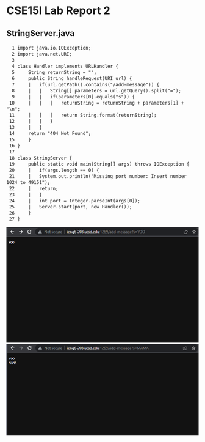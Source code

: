 # CSE15l Lab Report 2
## StringServer.java
```
  1 import java.io.IOException;
  2 import java.net.URI;
  3
  4 class Handler implements URLHandler {
  5     String returnString = "";
  6     public String handleRequest(URI url) {
  7     |   if(url.getPath().contains("/add-message")) {
  8     |   |   String[] parameters = url.getQuery().split("=");
  9     |   |   if(parameters[0].equals("s")) {
 10     |   |   |   returnString = returnString + parameters[1] + "\n";
 11     |   |   |   return String.format(returnString);
 12     |   |   }
 13     |   }
 14     return "404 Not Found";
 15     }
 16 }
 17
 18 class StringServer {
 19     public static void main(String[] args) throws IOException {
 20     |   if(args.length == 0) {
 21     |   System.out.println("Missing port number: Insert number 1024 to 49151");
 22     |   return;
 23     |   }
 24     |   int port = Integer.parseInt(args[0]);
 25     |   Server.start(port, new Handler());
 26     }
 27 }
```
![Image](https://github.com/KristopherManalo/cse15l-lab-reports/blob/cdf2fac8c931a93bf6dc2da7660542f5662d0f27/lab2Images/lab2image1.png)
![Image](https://github.com/KristopherManalo/cse15l-lab-reports/blob/cdf2fac8c931a93bf6dc2da7660542f5662d0f27/lab2Images/lab2image2.png)

